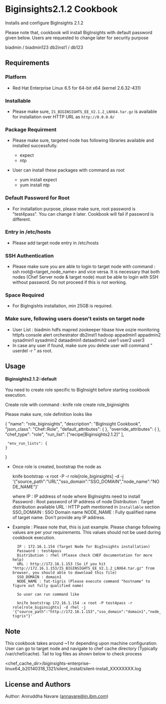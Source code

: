 Biginsights2.1.2 Cookbook
=========================
Installs and configure BigInsights 2.1.2

Please note that, cookbook will install BigInsights with default password given below. Users are requested to change later for security purpose

biadmin / biadmin123
db2inst1 / db123

Requirements
------------
### Platform
- Red Hat Enterprise Linux 6.5 for 64-bit x64 (kernel 2.6.32-431)


### Installable 
- Please make sure, `IS_BIGINSIGHTS_EE_V2.1.2_LNX64.tar.gz` is available for installation over HTTP URL as `http://0.0.0.0/`


### Package Requirment
- Please make sure, targeted node has following libraries available and installed successfully.
	- expect
	- ntp	
	
- User can install these packages with command as root
	- yum install expect
	- yum install ntp 
	
	
### Default Password for Root
- For installation purpose, please make sure, root password is "test4pass". You can change it later. Cookbook will fail if password is different.


### Entry in /etc/hosts
- Please add target node entry in /etc/hosts 


### SSH Authentication
- Please make sure you are able to login to target node with command :  ssh root@<target_node_name> and vice versa. It is necessary that both nodes (Chef Server node & target node) must be able to login with SSH without password. Do not proceed if this is not working. 


### Space Required
- For BigIngishts installation, min 25GB is required.


### Make sure, following users doesn't exists on target node
- User List : biadmin hdfs mapred zookeeper hbase hive oozie monitoring httpfs console alert orchestrator db2inst1 hadoop appadmin1 appadmin2 sysadmin1 sysadmin2 dataadmin1 dataadmin2 user1 user2 user3
- In case any user if found, make sure you delete user will command " userdel -r <username>" as root. 


Usage
-----
#### Biginsights2.1.2::default

You need to create role specific to BigInsight before starting cookbook execution.

Create role with command :  knife role create role_biginsights

Please make sure, role definition looks like

 {
	"name": "role_biginsights",
  	"description": "BigInsight Cookbook",
  	"json_class": "Chef::Role",
  	"default_attributes": {
  	},
  	"override_attributes": {
  	},
  	"chef_type": "role",
  	"run_list": ["recipe[Biginsights2.1.2]"
  	],

  	 "env_run_lists": {
  	}
 }

 -  Once role is created, bootstrap the node as

	knife bootstrap <IP> -x root -P <password> -r role[role_biginsights] -d <distribution>  -j '{"source_path":"URL","sso_domain":"SSO_DOMAIN","node_name":"NODE_NAME"}'
	
	where
		IP : IP address of node where BigInsights need to install
		Password : Root password of IP address of node
		Distribution : Target distribution available
		URL : HTTP path mentioned in `Installable` section
		SSO_DOMAIN : SSO Domain name 
		NODE_NAME : Fully qualified name of target name. Don't provide any IP address. 
		
- Example : Please note that, this is just example. Please change following values are per your requirements. This values should not be used during cookbook execution.

		IP : 172.16.1.154 (Target Node for BigInsights installation)
		Password : test4pass
		Distribution : rhel (Please check CHEF documentation for more help)
		URL : http://172.16.1.153 (So if you hit "http://172.16.1.153/IS_BIGINSIGHTS_EE_V2.1.2_LNX64.tar.gz" from browser, you should able to download this file)
		SSO_DOMAIN : domain1
		NODE_NAME : fat-tigris (Please execute command "hostname" to figure out fully qualified name)
		
		So user can run command like
		
		knife bootstrap 172.16.1.154 -x root -P test4pass -r role[role_biginsights] -d rhel -j '{"source_path":"http://172.16.1.153","sso_domain":"domain1","node_name":"fat-tigris"}'
		
		
Note
-----

This cookbook takes around ~1 hr depending upon machine configuration. User can go to target node and navigate to chef cache directory (Typically /var/chef/cache). Tail to log files as shown below to check process

<chef_cache_dir>/biginsights-enterprise-linux64_b20140318_1321/silent_install/silent-install_XXXXXXXX.log


License and Authors
-------------------
Author: Aniruddha Navare (<annavare@in.ibm.com>)

